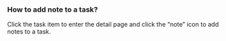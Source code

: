 ### How to add note to a task?
Click the task item to enter the detail page and click the “note” icon to add notes to a task.
